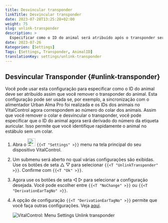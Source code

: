```yaml
---
title: Desvincular transponder
linkTitle: Desvincular transponder
date: 2023-07-28T13:25:28+02:00
weight: 75
slug: unlink-transponder
description: >
  Especificar como o ID do animal será atribuído após o transponder ser removido.
date: 2023-07-26
Kategorien: [Settings]
Tags: [Settings, Transponder, AnimalID]
translationKey: settings/unlink-transponder
---
```

## Desvincular Transponder {#unlink-transponder}

Você pode usar esta configuração para especificar como o ID do animal deve ser atribuído assim que você remover o transponder do animal. Esta configuração pode ser usada se, por exemplo, a sincronização com o alimentador Urban Alma Pro foi realizada e os IDs dos animais no VitalControl agora correspondem ao número do colar dos animais. Assim que você remover o colar e desvincular o transponder, você pode especificar que o ID do animal agora será derivado do número da etiqueta auricular. Isso permite que você identifique rapidamente o animal no estábulo sem um colar.

1. Abra o <img src="/icons/gear.svg" width="25" align="bottom" alt="Settings" /> `{{<T "Settings" >}}` menu na tela principal do seu dispositivo VitalControl.

2. Um submenu será aberto no qual várias configurações são exibidas. Use os botões de seta △ ▽ para selecionar `{{<T "UnlinkTransponder" >}}`. Confirme com `{{<T "Ok" >}}`.

3. Agora use os botões de seta ◁ ▷ para selecionar a configuração desejada. Você pode escolher entre `{{<T "NoChange" >}}` ou `{{<T "DerivationEarTagNo" >}}`.

4. A opção de configuração `{{<T "DerivationEarTagNo" >}}` permite que você faça outras configurações. Veja [aqui](/pt/docs/settings/animal-registration/#digit-of-the-new-id). 

   ![VitalControl: Menu Settings Unlink transponder](../images/unlink-transponder.png "Unlink transponder")
   

